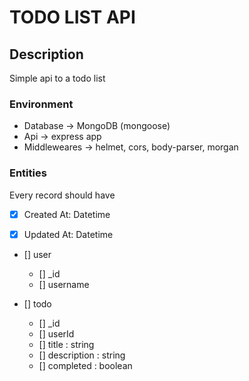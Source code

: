 # TODO LIST API

## Description

Simple api to a todo list

### Environment

- Database -> MongoDB (mongoose)
- Api -> express app
- Middleweares -> helmet, cors, body-parser, morgan

### Entities 

Every record should have 

- [x] Created At: Datetime
- [x] Updated At: Datetime


- [] user
    - [] _id
    - [] username


- [] todo
    - [] _id
    - [] userId  
    - [] title : string
    - [] description : string
    - [] completed : boolean




